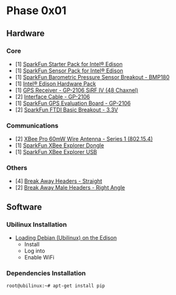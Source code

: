 Phase 0x01
==

## Hardware

### Core
- [1] [SparkFun Starter Pack for Intel® Edison](https://www.sparkfun.com/products/13276)
- [1] [SparkFun Sensor Pack for Intel® Edison](https://www.sparkfun.com/products/13094)
- [1] [SparkFun Barometric Pressure Sensor Breakout - BMP180](https://www.sparkfun.com/products/11824)
- [1] [Intel® Edison Hardware Pack](https://www.sparkfun.com/products/13187)
- [1] [GPS Receiver - GP-2106 SiRF IV (48 Chaxnel)](https://www.sparkfun.com/products/10890)
- [2] [Interface Cable - GP-2106](https://www.sparkfun.com/products/10896)
- [1] [SparkFun GPS Evaluation Board - GP-2106](https://www.sparkfun.com/products/10995)
- [2] [SparkFun FTDI Basic Breakout - 3.3V](https://www.sparkfun.com/products/9873)

### Communications
- [2] [XBee Pro 60mW Wire Antenna - Series 1 (802.15.4)](https://www.sparkfun.com/products/8742)
- [1] [SparkFun XBee Explorer Dongle](https://www.sparkfun.com/products/11697)
- [1] [SparkFun XBee Explorer USB ](https://www.sparkfun.com/products/11812)

### Others
- [4] [Break Away Headers - Straight](https://www.sparkfun.com/products/116)
- [2] [Break Away Male Headers - Right Angle](https://www.sparkfun.com/products/553)

## Software

### Ubilinux Installation

- [Loading Debian (Ubilinux) on the Edison ](https://learn.sparkfun.com/tutorials/loading-debian-ubilinux-on-the-edison)
  - Install 
  - Log into
  - Enable WiFi

### Dependencies Installation

    root@ubilinux:~# apt-get install pip

    
